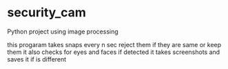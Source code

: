 # security_cam
Python project using image processing

this progaram takes snaps every n sec reject them if they are same or keep them
it also checks for eyes and faces 
if detected it takes screenshots and saves it if is different
